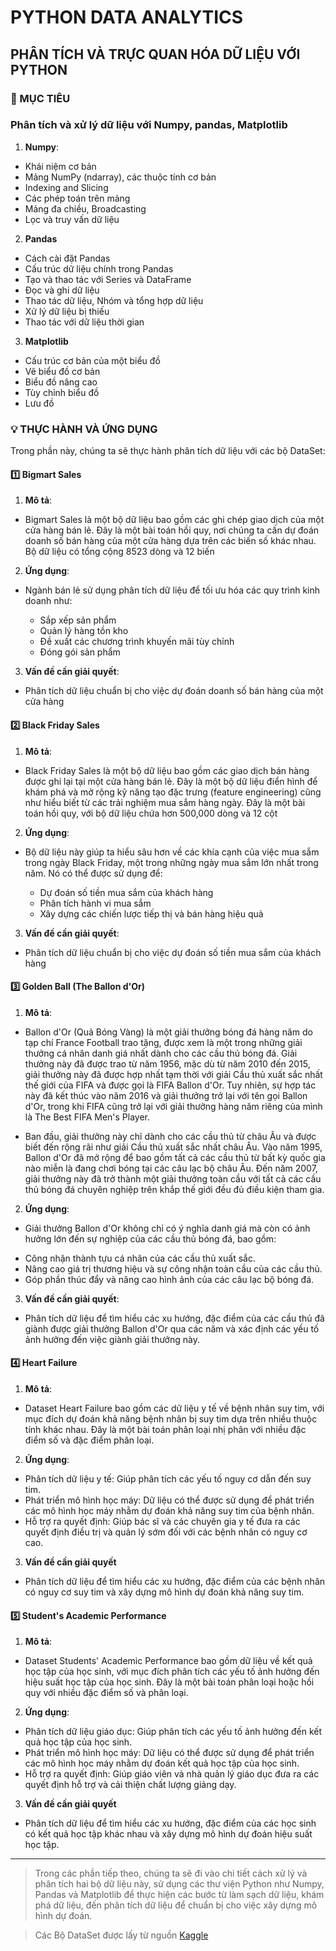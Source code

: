 # PYTHON DATA ANALYTICS

## PHÂN TÍCH VÀ TRỰC QUAN HÓA DỮ LIỆU VỚI PYTHON

### 📌 MỤC TIÊU

### Phân tích và xử lý dữ liệu với Numpy, pandas, Matplotlib

1. **Numpy**:

- Khái niệm cơ bản
- Mảng NumPy (ndarray), các thuộc tính cơ bản
- Indexing and Slicing
- Các phép toán trên mảng
- Mảng đa chiều, Broadcasting
- Lọc và truy vấn dữ liệu

2. **Pandas**

- Cách cài đặt Pandas
- Cấu trúc dữ liệu chính trong Pandas
- Tạo và thao tác với Series và DataFrame
- Đọc và ghi dữ liệu
- Thao tác dữ liệu, Nhóm và tổng hợp dữ liệu
- Xử lý dữ liệu bị thiếu
- Thao tác với dữ liệu thời gian

3. **Matplotlib**

- Cấu trúc cơ bản của một biểu đồ
- Vẽ biểu đồ cơ bản
- Biểu đồ nâng cao
- Tùy chỉnh biểu đồ
- Lưu đồ

### 💡 THỰC HÀNH VÀ ỨNG DỤNG

Trong phần này, chúng ta sẽ thực hành phân tích dữ liệu với các bộ DataSet:

#### 1️⃣ **Bigmart Sales**

1. **Mô tả**:

- Bigmart Sales là một bộ dữ liệu bao gồm các ghi chép giao dịch của một cửa hàng bán lẻ. Đây là một bài toán hồi quy, nơi chúng ta cần dự đoán doanh số bán hàng của một cửa hàng dựa trên các biến số khác nhau. Bộ dữ liệu có tổng cộng 8523 dòng và 12 biến

2. **Ứng dụng**:

- Ngành bán lẻ sử dụng phân tích dữ liệu để tối ưu hóa các quy trình kinh doanh như:

  - Sắp xếp sản phẩm
  - Quản lý hàng tồn kho
  - Đề xuất các chương trình khuyến mãi tùy chỉnh
  - Đóng gói sản phẩm

3. **Vấn đề cần giải quyết**:

- Phân tích dữ liệu chuẩn bị cho việc dự đoán doanh số bán hàng của một cửa hàng

#### 2️⃣ **Black Friday Sales**

1. **Mô tả**:

- Black Friday Sales là một bộ dữ liệu bao gồm các giao dịch bán hàng được ghi lại tại một cửa hàng bán lẻ. Đây là một bộ dữ liệu điển hình để khám phá và mở rộng kỹ năng tạo đặc trưng (feature engineering) cũng như hiểu biết từ các trải nghiệm mua sắm hàng ngày. Đây là một bài toán hồi quy, với bộ dữ liệu chứa hơn 500,000 dòng và 12 cột

2. **Ứng dụng**:

- Bộ dữ liệu này giúp ta hiểu sâu hơn về các khía cạnh của việc mua sắm trong ngày Black Friday, một trong những ngày mua sắm lớn nhất trong năm. Nó có thể được sử dụng để:

  - Dự đoán số tiền mua sắm của khách hàng
  - Phân tích hành vi mua sắm
  - Xây dựng các chiến lược tiếp thị và bán hàng hiệu quả

3. **Vấn đề cần giải quyết**:

- Phân tích dữ liệu chuẩn bị cho việc dự đoán số tiền mua sắm của khách hàng

#### 3️⃣ **Golden Ball (The Ballon d'Or)**

1. **Mô tả**:

- Ballon d'Or (Quả Bóng Vàng) là một giải thưởng bóng đá hàng năm do tạp chí France Football trao tặng, được xem là một trong những giải thưởng cá nhân danh giá nhất dành cho các cầu thủ bóng đá. Giải thưởng này đã được trao từ năm 1956, mặc dù từ năm 2010 đến 2015, giải thưởng này đã được hợp nhất tạm thời với giải Cầu thủ xuất sắc nhất thế giới của FIFA và được gọi là FIFA Ballon d'Or. Tuy nhiên, sự hợp tác này đã kết thúc vào năm 2016 và giải thưởng trở lại với tên gọi Ballon d'Or, trong khi FIFA cũng trở lại với giải thưởng hàng năm riêng của mình là The Best FIFA Men's Player.

- Ban đầu, giải thưởng này chỉ dành cho các cầu thủ từ châu Âu và được biết đến rộng rãi như giải Cầu thủ xuất sắc nhất châu Âu. Vào năm 1995, Ballon d'Or đã mở rộng để bao gồm tất cả các cầu thủ từ bất kỳ quốc gia nào miễn là đang chơi bóng tại các câu lạc bộ châu Âu. Đến năm 2007, giải thưởng này đã trở thành một giải thưởng toàn cầu với tất cả các cầu thủ bóng đá chuyên nghiệp trên khắp thế giới đều đủ điều kiện tham gia.

2. **Ứng dụng**:

- Giải thưởng Ballon d'Or không chỉ có ý nghĩa danh giá mà còn có ảnh hưởng lớn đến sự nghiệp của các cầu thủ bóng đá, bao gồm:

* Công nhận thành tựu cá nhân của các cầu thủ xuất sắc.
* Nâng cao giá trị thương hiệu và sự công nhận toàn cầu của các cầu thủ.
* Góp phần thúc đẩy và nâng cao hình ảnh của các câu lạc bộ bóng đá.

3. **Vấn đề cần giải quyết**:

- Phân tích dữ liệu để tìm hiểu các xu hướng, đặc điểm của các cầu thủ đã giành được giải thưởng Ballon d'Or qua các năm và xác định các yếu tố ảnh hưởng đến việc giành giải thưởng này.

#### 4️⃣ **Heart Failure**

1. **Mô tả**:

- Dataset Heart Failure bao gồm các dữ liệu y tế về bệnh nhân suy tim, với mục đích dự đoán khả năng bệnh nhân bị suy tim dựa trên nhiều thuộc tính khác nhau. Đây là một bài toán phân loại nhị phân với nhiều đặc điểm số và đặc điểm phân loại.

2. **Ứng dụng**:

- Phân tích dữ liệu y tế: Giúp phân tích các yếu tố nguy cơ dẫn đến suy tim.
- Phát triển mô hình học máy: Dữ liệu có thể được sử dụng để phát triển các mô hình học máy nhằm dự đoán khả năng suy tim của bệnh nhân.
- Hỗ trợ ra quyết định: Giúp bác sĩ và các chuyên gia y tế đưa ra các quyết định điều trị và quản lý sớm đối với các bệnh nhân có nguy cơ cao.

3. **Vấn đề cần giải quyết**

- Phân tích dữ liệu để tìm hiểu các xu hướng, đặc điểm của các bệnh nhân có nguy cơ suy tim và xây dựng mô hình dự đoán khả năng suy tim.

#### 5️⃣ **Student's Academic Performance**

1. **Mô tả**:

- Dataset Students' Academic Performance bao gồm dữ liệu về kết quả học tập của học sinh, với mục đích phân tích các yếu tố ảnh hưởng đến hiệu suất học tập của học sinh. Đây là một bài toán phân loại hoặc hồi quy với nhiều đặc điểm số và phân loại.

2. **Ứng dụng**:

- Phân tích dữ liệu giáo dục: Giúp phân tích các yếu tố ảnh hưởng đến kết quả học tập của học sinh.
- Phát triển mô hình học máy: Dữ liệu có thể được sử dụng để phát triển các mô hình học máy nhằm dự đoán kết quả học tập của học sinh.
- Hỗ trợ ra quyết định: Giúp giáo viên và nhà quản lý giáo dục đưa ra các quyết định hỗ trợ và cải thiện chất lượng giảng dạy.

3. **Vấn đề cần giải quyết**

- Phân tích dữ liệu để tìm hiểu các xu hướng, đặc điểm của các học sinh có kết quả học tập khác nhau và xây dựng mô hình dự đoán hiệu suất học tập.

<hr>

> Trong các phần tiếp theo, chúng ta sẽ đi vào chi tiết cách xử lý và phân tích hai bộ dữ liệu này, sử dụng các thư viện Python như Numpy, Pandas và Matplotlib để thực hiện các bước từ làm sạch dữ liệu, khám phá dữ liệu, đến phân tích dữ liệu để chuẩn bị cho việc xây dựng mô hình dự đoán.

> Các Bộ DataSet được lấy từ nguồn [Kaggle](https://www.kaggle.com/datasets)
